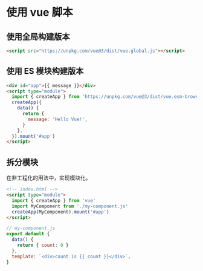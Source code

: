 # 使用 vue 脚本

## 使用全局构建版本

```html
<script src="https://unpkg.com/vue@3/dist/vue.global.js"></script>
```

## 使用 ES 模块构建版本

```html
<div id="app">{{ message }}</div>
<script type="module">
  import { createApp } from 'https://unpkg.com/vue@3/dist/vue.esm-browser.js'
  createApp({
    data() {
      return {
        message: 'Hello Vue!',
      }
    },
  }).mount('#app')
</script>
```

## 拆分模块

在非工程化的用法中，实现模块化。

```html
<!-- index.html -->
<script type="module">
  import { createApp } from 'vue'
  import MyComponent from './my-component.js'
  createApp(MyComponent).mount('#app')
</script>
```

```js
// my-component.js
export default {
  data() {
    return { count: 0 }
  },
  template: `<div>count is {{ count }}</div>`,
}
```
